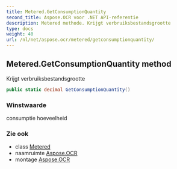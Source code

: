 ```yaml
---
title: Metered.GetConsumptionQuantity
second_title: Aspose.OCR voor .NET API-referentie
description: Metered methode. Krijgt verbruiksbestandsgrootte
type: docs
weight: 40
url: /nl/net/aspose.ocr/metered/getconsumptionquantity/
---
```

## Metered.GetConsumptionQuantity method

Krijgt verbruiksbestandsgrootte

```csharp
public static decimal GetConsumptionQuantity()
```

### Winstwaarde

consumptie hoeveelheid

### Zie ook

* class [Metered](../)
* naamruimte [Aspose.OCR](../../metered/)
* montage [Aspose.OCR](../../../)


